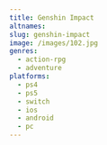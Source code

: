 ```yaml
---
title: Genshin Impact
altnames:
slug: genshin-impact
image: /images/102.jpg
genres:
  - action-rpg
  - adventure
platforms:
  - ps4
  - ps5
  - switch
  - ios
  - android
  - pc
---
```


